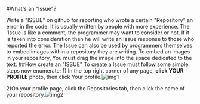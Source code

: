 #What's an "Issue"?
<html>
<body>
Write a "ISSUE" on github for reporting who wrote a certain "Repository" an error in the code. It is usually written by people with more experience. The 'Issue is like a comment, the programmer may want to consider or not. If it is taken into consideration then he will write an Issue response to those who reported the error.
The Issue can also be used by programmers themselves to embed images within a repository they are writing.
To embed an images in your repository, You must drag the image into the space dedicated to the text.
</body>
<body>
##How create an "ISSUE"
To create a Issue must follow some simple steps now enumerate:
</body>
</html>

<html>
<body>
1) In the top right corner of any page, <b>click YOUR PROFILE</b> photo, then click Your profile.<img src="https://help.github.com/assets/images/help/profile/top_right_avatar.png" alt="img1" />

</body>

2)On your profile page, click the Repositories tab, then click the name of your repository.<img src="https://help.github.com/assets/images/help/profile/profile_repositories_tab.png" alt="img2" />

</html>
